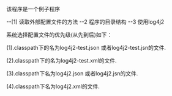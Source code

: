 该程序是一个例子程序

--[1] 读取外部配置文件的方法
--2 程序的目录结构
--3 使用log4j2

系统选择配置文件的优先级(从先到后)如下：

(1).classpath下的名为log4j2-test.json 或者log4j2-test.jsn的文件.

(2).classpath下的名为log4j2-test.xml的文件.

(3).classpath下名为log4j2.json 或者log4j2.jsn的文件.

(4).classpath下名为log4j2.xml的文件.
